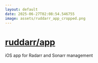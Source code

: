 ```yaml
---
layout: default
date: 2025-06-27T02:08:54.546755
image: assets/ruddarr_app_cropped.png
---
```


# [ruddarr/app](https://github.com/ruddarr/app)

iOS app for Radarr and Sonarr management
